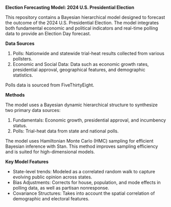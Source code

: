**Election Forecasting Model: 2024 U.S. Presidential Election**

This repository contains a Bayesian hierarchical model designed to forecast the outcome of the 2024 U.S. Presidential Election. The model integrates both fundamental economic and political indicators and real-time polling data to provide an Election Day forecast.


**Data Sources**

1. Polls: Nationwide and statewide trial-heat results collected from various pollsters.
2. Economic and Social Data: Data such as economic growth rates, presidential approval, geographical features, and demographic statistics.

Polls data is sourced from FiveThirtyEight.

**Methods**

The model uses a Bayesian dynamic hierarchical structure to synthesize two primary data sources:
1. Fundamentals: Economic growth, presidential approval, and incumbency status.
2. Polls: Trial-heat data from state and national polls.

The model uses Hamiltonian Monte Carlo (HMC) sampling for efficient Bayesian inference with Stan. This method improves sampling efficiency and is suited for high-dimensional models.

**Key Model Features**

- State-level trends: Modeled as a correlated random walk to capture evolving public opinion across states.
- Bias Adjustments: Corrects for house, population, and mode effects in polling data, as well as partisan nonresponse.
- Covariance Structures: Takes into account the spatial correlation of demographic and electoral features.
